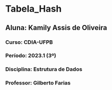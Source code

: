# Tabela_Hash

## Aluna: Kamily Assis de Oliveira
### Curso: CDIA-UFPB
### Período: 2023.1 (3º)
### Disciplina: Estrutura de Dados
### Professor: Gilberto Farias
